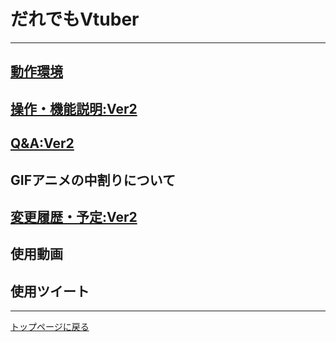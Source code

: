 # だれでもVtuber
---
## [動作環境](system_requirements.md)
## [操作・機能説明:Ver2](pdf/manual.pdf)
## [Q&A:Ver2](index_vtuber2_qa.md)
## GIFアニメの中割りについて
## [変更履歴・予定:Ver2](pdf/log.pdf)
## 使用動画
## 使用ツイート

---
[トップページに戻る](index_top.md#falhong-cha)